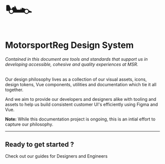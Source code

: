 <script setup>
  import { MSRDocNavCardsRow, MSRDocNavCards } from '../../index';
</script>

<span style="font-size: 72px">🏎️ </span>

# MotorsportReg Design System

###### Contained in this document are tools and standards that support us in developing accessible, cohesive and quality experiences at MSR.

Our design philosophy lives as a collection of our visual assets, icons, design tokens, Vue components, utilities and documentation which tie it all together.

And we aim to provide our developers and designers alike with tooling and assets to help us build consistent customer UI's efficiently using Figma and Vue.

<strong>Note:</strong> While this documentation project is ongoing, this is an intial effort to capture our philosophy.

---

## Ready to get started ?

Check out our guides for Designers and Engineers

<MSRDocNavCardsRow column="2">
<MSRDocNavCards title="Designers" href="../designer/doc">
<template #content>Understand our design foundations</template>
</MSRDocNavCards>
<MSRDocNavCards title="Developers" href="../developer/doc">
<template #content>Resources in code for web</template>
</MSRDocNavCards>
</MSRDocNavCardsRow>
